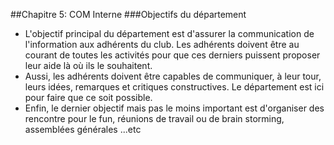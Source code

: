 ##Chapitre 5: COM Interne
###Objectifs du département 

- L'objectif principal du département est d'assurer la communication de l'information aux adhérents du club.
Les adhérents doivent être au courant de toutes les activités pour que ces derniers puissent proposer leur aide là où ils le souhaitent.
- Aussi, les adhérents doivent être capables de communiquer, à leur tour, leurs idées, remarques et critiques constructives. Le département est ici pour faire que ce soit possible.
- Enfin, le dernier objectif mais pas le moins important est d'organiser des rencontre pour le fun, réunions de travail ou de brain storming, assemblées générales ...etc
